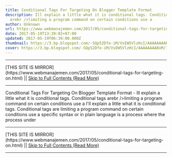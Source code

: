 ```yaml
---
title: Conditional Tags For Targeting On Blogger Template Format
description: Ill explain a little what it is conditional tags. Conditional tags
  arebr />limiting a program command on certain conditions use a
author: Unknown
url: https://www.webmanajemen.com/2017/05/conditional-tags-for-targeting-on.html
date: 2017-05-19T13:39:02+07:00
updated: 2017-05-19T06:39:00.000Z
thumbnail: https://3.bp.blogspot.com/-SQp52Dfe-iM/VsEW5VlzHcI/AAAAAAAABxM/7bEQbN_owsk/s320/gambar-conditional-tag-blogger-min.jpg
cover: https://3.bp.blogspot.com/-SQp52Dfe-iM/VsEW5VlzHcI/AAAAAAAABxM/7bEQbN_owsk/s320/gambar-conditional-tag-blogger-min.jpg
---
```


<hr/> [THIS SITE IS MIRROR](https://www.webmanajemen.com/2017/05/conditional-tags-for-targeting-on.html) || <a href="https://www.webmanajemen.com/2017/05/conditional-tags-for-targeting-on.html" rel="follow" class="button" id="read-more">Skip to Full Contents (Read More)</a> <hr/> Conditional Tags For Targeting On Blogger Template Format - Ill explain a little what it is conditional tags. Conditional tags arebr />limiting a program command on certain conditions use a I'll explain a little what it is conditional tags. Conditional tags are
limiting a program command on certain conditions use a specific syntax or
in plain language is a process where the process under <hr/> [THIS SITE IS MIRROR](https://www.webmanajemen.com/2017/05/conditional-tags-for-targeting-on.html) || <a href="https://www.webmanajemen.com/2017/05/conditional-tags-for-targeting-on.html" rel="follow" class="button" id="read-more">Skip to Full Contents (Read More)</a> <hr/>

<!--<script>document.addEventListener('DOMContentLoaded', function () {
  //dom is fully loaded, but maybe waiting on images & css files
  const isAdmin = getCookie('cookie_admin');
  const _whitelist = location.host.includes('dimaslanjaka12');
  if (!isAdmin) {
    if (_whitelist) location.replace('https://www.webmanajemen.com/2017/05/conditional-tags-for-targeting-on.html');
    console.log("you aren't admin");
  } else {
    console.log('you are admin');
  }
});

/**
 * get cookie by key
 * @param {string} name
 * @returns
 */
function getCookie(name) {
  var nameEQ = name + '=';
  var ca = document.cookie.split(';');
  for (var i = 0; i < ca.length; i++) {
    var c = ca[i];
    while (c.charAt(0) == ' ') c = c.substring(1, c.length);
    if (c.indexOf(nameEQ) == 0) return c.substring(nameEQ.length, c.length);
  }
  return null;
}
</script>-->